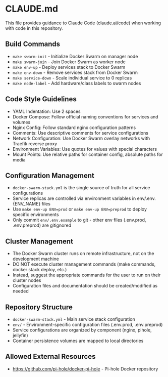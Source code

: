 # CLAUDE.md

This file provides guidance to Claude Code (claude.ai/code) when working with code in this repository.

## Build Commands
- `make swarm-init` - Initialize Docker Swarm on manager node
- `make swarm-join` - Join Docker Swarm as worker node
- `make env-up` - Deploy services stack to Docker Swarm
- `make env-down` - Remove services stack from Docker Swarm
- `make service-down` - Scale individual service to 0 replicas
- `make node-label` - Add hardware/class labels to swarm nodes

## Code Style Guidelines
- YAML Indentation: Use 2 spaces
- Docker Compose: Follow official naming conventions for services and volumes
- Nginx Config: Follow standard nginx configuration patterns
- Comments: Use descriptive comments for service configurations
- Network Configuration: Use Docker Swarm overlay networks with Traefik reverse proxy
- Environment Variables: Use quotes for values with special characters
- Mount Points: Use relative paths for container config, absolute paths for media

## Configuration Management
- `docker-swarm-stack.yml` is the single source of truth for all service configurations
- Service replicas are controlled via environment variables in env/.env.{ENV_NAME} files
- Use `make env-up ENV=prod` or `make env-up ENV=preprod` to deploy specific environments
- Only commit `env/.env.example` to git - other env files (.env.prod, .env.preprod) are gitignored

## Cluster Management
- The Docker Swarm cluster runs on remote infrastructure, not on the development machine
- DO NOT execute cluster management commands (make commands, docker stack deploy, etc.)
- Instead, suggest the appropriate commands for the user to run on their cluster nodes
- Configuration files and documentation should be created/modified as needed

## Repository Structure
- `docker-swarm-stack.yml` - Main service stack configuration
- `env/` - Environment-specific configuration files (.env.prod, .env.preprod)
- Service configurations are organized by component (nginx, pihole, jellyfin)
- Container persistence volumes are mapped to local directories

## Allowed External Resources
- https://github.com/pi-hole/docker-pi-hole - Pi-hole Docker repository